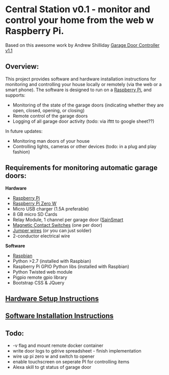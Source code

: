
Central Station v0.1 - monitor and control your home from the web w Raspberry Pi.
======================

Based on this awesome work by Andrew Shilliday
[Garage Door Controller v1.1](https://github.com/andrewshilliday/garage-door-controller)



Overview:
---------

This project provides software and hardware installation instructions for monitoring and controlling your house locally or remotely (via the web or a smart phone). The software is designed to run on a [Raspberry Pi](www.raspberrypi.org), and supports:
* Monitoring of the state of the garage doors (indicating whether they are open, closed, opening, or closing)
* Remote control of the garage doors
* Logging of all garage door activity (todo: via ifttt to google sheet??)

In future updates:
* Monitoring man doors of your house
* Controlling lights, cameras or other devices (todo: in a plug and play fashion)

Requirements for monitoring automatic garage doors:
-----

**Hardware**

* [Raspberry Pi](http://www.raspberrypi.org)
* [Raspberry Pi Zero W](https://www.adafruit.com/product/3410?gclid=CjwKCAjwuITNBRBFEiwA9N9YEDkpJEFu-aiiTHkML_k4NE2clFAz4Ujuy2McEmUvYHpdlutGi9NEHRoCkR4QAvD_BwE) 
* Micro USB charger (1.5A preferable)
* 8 GB micro SD Cards
* Relay Module, 1 channel per garage door ([SainSmart](http://amzn.com/B0057OC6D8)
* [Magnetic Contact Switches](https://www.amazon.com/Directed-Electronics-8601-Magnetic-Switch/dp/B0009SUF08) (one per door)
* [Jumper wires](http://amzn.com/B007XPSVMY) (or you can just solder)
* 2-conductor electrical wire

**Software**

* [Raspbian](http://www.raspbian.org/)
* Python >2.7 (installed with Raspbian)
* Raspberry Pi GPIO Python libs (installed with Raspbian)
* Python Twisted web module
* Pigpio remote gpio library
* Bootstrap CSS & JQuery

[Hardware Setup Instructions](https://github.com/sawyerit/docker_images/tree/master/central_switch/hardware.md)
------


[Software Installation Instructions](https://github.com/sawyerit/docker_images/tree/master/central_switch/software.md)
-----


Todo:
-----

* -v flag and mount remote docker container
* write door logs to gdrive spreadsheet - finish implementation 
* wire up pi zero w and switch to opener
* enable touchscreen on seperate PI for controlling items
* Alexa skill to gt status of garage door
